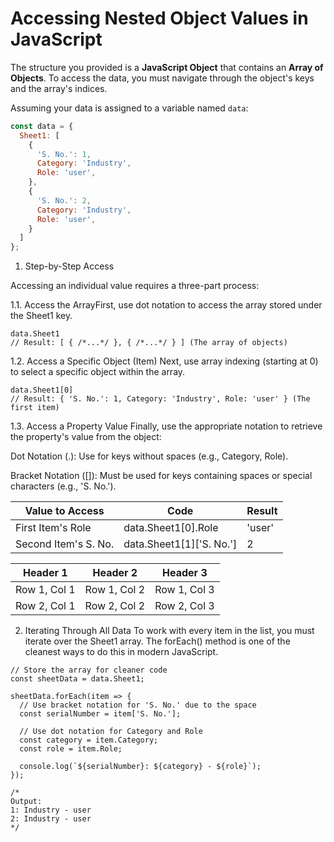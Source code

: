 # Accessing Nested Object Values in JavaScript

The structure you provided is a **JavaScript Object** that contains an **Array of Objects**. To access the data, you must navigate through the object's keys and the array's indices.

Assuming your data is assigned to a variable named `data`:

```javascript
const data = {
  Sheet1: [
    {
      'S. No.': 1,
      Category: 'Industry',
      Role: 'user',
    },
    {
      'S. No.': 2,
      Category: 'Industry',
      Role: 'user',
    }
  ]
};
```

1. Step-by-Step Access

Accessing an individual value requires a three-part process:

1.1. Access the ArrayFirst, use dot notation to access the array stored under the Sheet1 key.

```
data.Sheet1 
// Result: [ { /*...*/ }, { /*...*/ } ] (The array of objects)

```

1.2. Access a Specific Object (Item)
Next, use array indexing (starting at 0) to select a specific object within the array.

```
data.Sheet1[0] 
// Result: { 'S. No.': 1, Category: 'Industry', Role: 'user' } (The first item)
```

1.3. Access a Property Value
Finally, use the appropriate notation to retrieve the property's value from the object:

Dot Notation (.): Use for keys without spaces (e.g., Category, Role).

Bracket Notation ([]): Must be used for keys containing spaces or special characters (e.g., 'S. No.').

|Value to Access	|Code|	Result|
|---|---|---|
|First Item's Role|	data.Sheet1[0].Role|	'user'|
|Second Item's S. No.|	data.Sheet1[1]['S. No.']|	2|



| Header 1 | Header 2 | Header 3 |
|---|---|---|
| Row 1, Col 1 | Row 1, Col 2 | Row 1, Col 3 |
| Row 2, Col 1 | Row 2, Col 2 | Row 2, Col 3 |


2. Iterating Through All Data
To work with every item in the list, you must iterate over the Sheet1 array. The forEach() method is one of the cleanest ways to do this in modern JavaScript.

```
// Store the array for cleaner code
const sheetData = data.Sheet1;

sheetData.forEach(item => {
  // Use bracket notation for 'S. No.' due to the space
  const serialNumber = item['S. No.']; 
  
  // Use dot notation for Category and Role
  const category = item.Category;
  const role = item.Role;

  console.log(`${serialNumber}: ${category} - ${role}`);
});

/*
Output:
1: Industry - user
2: Industry - user
*/

```
